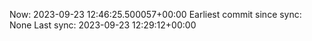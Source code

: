 Now: 2023-09-23 12:46:25.500057+00:00 Earliest commit since sync: None Last sync: 2023-09-23 12:29:12+00:00
